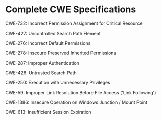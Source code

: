 

# Complete CWE Specifications

CWE-732: Incorrect Permission Assignment for Critical Resource

CWE-427: Uncontrolled Search Path Element

CWE-276: Incorrect Default Permissions

CWE-278: Insecure Preserved Inherited Permissions

CWE-287: Improper Authentication

CWE-426: Untrusted Search Path

CWE-250: Execution with Unnecessary Privileges

CWE-59: Improper Link Resolution Before File Access ('Link Following')

CWE-1386: Insecure Operation on Windows Junction / Mount Point

CWE-613: Insufficient Session Expiration